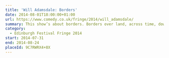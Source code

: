 ```yaml
---
title: 'Will Adamsdale: Borders'
date: 2014-08-01T18:00:00+01:00
url: https://www.comedy.co.uk/fringe/2014/will_adamsdale/
summary: This show’s about borders. Borders over land, across time, down the side of the piece of paper I’m writing this on…
category:
  - Edinburgh Festival Fringe 2014
start: 2014-07-31
end: 2014-08-24
placeId: 9C7RWRX4+8X
---
```

